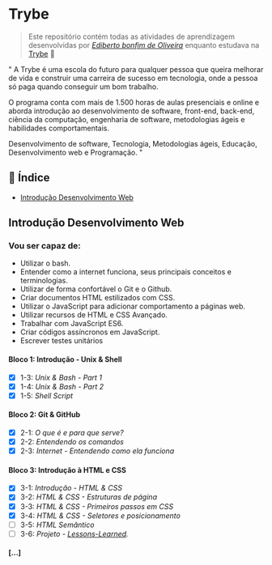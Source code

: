 
# Trybe

> Este repositório contém todas as atividades de aprendizagem desenvolvidas por _[Ediberto bonfim de Oliveira](https://www.linkedin.com/in/ediberto-b-oliveira-872926178/)_ enquanto estudava na [Trybe](https://www.betrybe.com/) :rocket:

" A Trybe é uma escola do futuro para qualquer pessoa que queira 
 melhorar de vida e construir uma carreira de sucesso em tecnologia,
  onde a pessoa só paga quando conseguir um bom trabalho.

O programa conta com mais de 1.500 horas de aulas presenciais e online e aborda
 introdução ao desenvolvimento de software, front-end, back-end, ciência da computação,
  engenharia de software, metodologias ágeis e habilidades comportamentais.

Desenvolvimento de software, Tecnologia, Metodologias ágeis, Educação, Desenvolvimento web e Programação. "


## :pushpin: Índice

* [Introdução Desenvolvimento Web](#Introdução-Desenvolvimento-Web)

## Introdução Desenvolvimento Web

### Vou ser capaz de:

* Utilizar o bash.
* Entender como a internet funciona, seus principais conceitos e terminologias.
* Utilizar de forma confortável o Git e o Github.
* Criar documentos HTML estilizados com CSS.
* Utilizar o JavaScript para adicionar comportamento a páginas web.
* Utilizar recursos de HTML e CSS Avançado.
* Trabalhar com JavaScript ES6.
* Criar códigos assíncronos em JavaScript.
* Escrever testes unitários

#### Bloco 1: Introdução - Unix & Shell 

- [x] 1-3: *_Unix & Bash - Part 1_*
- [x] 1-4: *_Unix & Bash - Part 2_*
- [x] 1-5: *_Shell Script_*

#### Bloco 2: Git & GitHub

- [x] 2-1: *O que é e para que serve?*
- [x] 2-2: *Entendendo os comandos*
- [x] 2-3: *Internet - Entendendo como ela funciona*

#### Bloco 3: Introdução à HTML e CSS

- [X] 3-1: *Introdução - HTML & CSS*
- [x] 3-2: *HTML & CSS - Estruturas de página*
- [x] 3-3: *HTML & CSS - Primeiros passos em CSS*
- [x] 3-4: *HTML & CSS - Seletores e posicionamento*
- [ ] 3-5: *HTML Semântico*
- [ ] 3-6: *Projeto - [Lessons-Learned](https://github.com/edibertooliveira/).*

#### [...]
